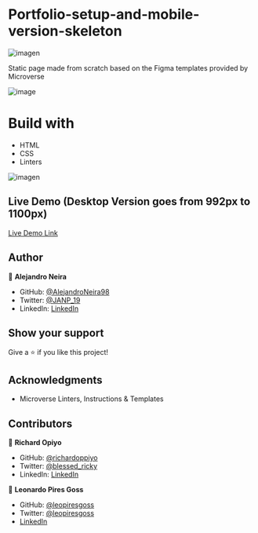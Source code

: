 # Portfolio-setup-and-mobile-version-skeleton

![imagen](https://user-images.githubusercontent.com/93448210/148102835-146307af-594e-42df-909c-22a943232d2a.png)

Static page made from scratch based on the Figma templates provided by Microverse

![image](https://user-images.githubusercontent.com/93448210/148276944-6581beb8-1174-470f-9051-3765d2795b8e.png)

# Build with
- HTML
- CSS
- Linters
 
![imagen](https://user-images.githubusercontent.com/93448210/148102496-ed20c529-bf6b-4eee-8b5c-1cf9f1cb4bdd.png)

## Live Demo (Desktop Version goes from 992px to 1100px)

[Live Demo Link](https://alejandroneira98.github.io/Portfolio-setup-and-mobile-version-skeleton/)


## Author

👤 **Alejandro Neira**

- GitHub: [@AlejandroNeira98](https://github.com/AlejandroNeira98)
- Twitter: [@JANP_19](https://twitter.com/JANP_19)
- LinkedIn: [LinkedIn](https://www.linkedin.com/in/alejandro-neira-0b45b6226/)

## Show your support

Give a ⭐️ if you like this project!

## Acknowledgments

- Microverse Linters, Instructions & Templates

## Contributors 

👤 **Richard Opiyo**

- GitHub: [@richardoppiyo](https://github.com/richardopiyo)
- Twitter: [@blessed_ricky](https://twitter.com/blessedricky)
- LinkedIn: [LinkedIn](https://linkedin.com/in/richardoppiyo)

👤 **Leonardo Pires Goss**

- GitHub: [@leopiresgoss](https://github.com/leopiresgoss)
- Twitter: [@leopiresgoss](https://twitter.com/leonardopgoss)
- [LinkedIn](https://www.linkedin.com/in/leonardogoss/)

